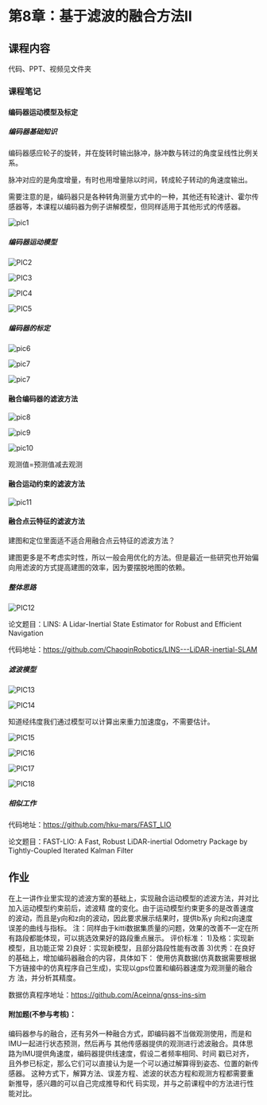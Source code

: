 # 第8章：基于滤波的融合方法Ⅱ

## 课程内容

代码、PPT、视频见文件夹

### 课程笔记

#### 编码器运动模型及标定

##### 编码器基础知识

编码器感应轮子的旋转，并在旋转时输出脉冲，脉冲数与转过的角度呈线性比例关系。 

 脉冲对应的是角度增量，有时也用增量除以时间，转成轮子转动的角速度输出。

需要注意的是，编码器只是各种转角测量方式中的一种，其他还有轮速计、霍尔传感器等，本课程以编码器为例子讲解模型，但同样适用于其他形式的传感器。

![pic1](.\PIC\pic1.jpg)

##### 编码器运动模型

![PIC2](.\PIC\PIC2.jpg)

![PIC3](.\PIC\PIC3.jpg)

![PIC4](.\PIC\PIC4.jpg)

![PIC5](.\PIC\PIC5.jpg)

#####  编码器的标定

![pic6](.\PIC\pic6.jpg)

![pic7](.\PIC\pic7.jpg)

![pic7](.\PIC\pic7.jpg)

#### 融合编码器的滤波方法

![pic8](.\PIC\pic8.jpg)

![pic9](.\PIC\pic9.jpg)

![pic10](.\PIC\pic10.jpg)

观测值=预测值减去观测

#### 融合运动约束的滤波方法

![pic11](.\PIC\pic11.jpg)

#### 融合点云特征的滤波方法

建图和定位里面适不适合用融合点云特征的滤波方法？

建图更多是不考虑实时性，所以一般会用优化的方法。但是最近一些研究也开始偏向用滤波的方式提高建图的效率，因为要摆脱地图的依赖。

##### 整体思路

![PIC12](.\PIC\PIC12.jpg)

论文题目：LINS: A Lidar-Inertial State Estimator for Robust and Efficient Navigation 

代码地址：https://github.com/ChaoqinRobotics/LINS---LiDAR-inertial-SLAM

##### 滤波模型

![PIC13](.\PIC\PIC13.jpg)



![PIC14](.\PIC\PIC14.jpg)

知道经纬度我们通过模型可以计算出来重力加速度g，不需要估计。

![PIC15](.\PIC\PIC15.jpg)

![PIC16](.\PIC\PIC16.jpg)

![PIC17](.\PIC\PIC17.jpg)

![PIC18](.\PIC\PIC18.jpg)

##### 相似工作 

代码地址：https://github.com/hku-mars/FAST_LIO 

论文题目：FAST-LIO: A Fast, Robust LiDAR-inertial Odometry Package by Tightly-Coupled Iterated Kalman Filter

## 作业

在上一讲作业里实现的滤波方案的基础上，实现融合运动模型的滤波方法，并对比加入运动模型约束前后，滤波精
度的变化。由于运动模型约束更多的是改善速度的波动，而且是y向和z向的波动，因此要求展示结果时，提供b系y
向和z向速度误差的曲线与指标。
注：同样由于kitti数据集质量的问题，效果的改善不一定在所有路段都能体现，可以挑选效果好的路段重点展示。
评价标准：
1)及格：实现新模型，且功能正常
2)良好：实现新模型，且部分路段性能有改善
3)优秀：在良好的基础上，增加编码器融合的内容，具体如下：
使用仿真数据(仿真数据需要根据下方链接中的仿真程序自己生成)，实现以gps位置和编码器速度为观测量的融合方
法，并分析其精度。

数据仿真程序地址：https://github.com/Aceinna/gnss-ins-sim

#### 附加题(不参与考核)：

编码器参与的融合，还有另外一种融合方式，即编码器不当做观测使用，而是和IMU一起进行状态预测，然后再与
其他传感器提供的观测进行滤波融合。具体思路为IMU提供角速度，编码器提供线速度，假设二者频率相同、时间
戳已对齐，且外参已标定，那么它们可以直接认为是一个可以通过解算得到姿态、位置的新传感器。
这种方式下，解算方法、误差方程、滤波的状态方程和观测方程都需要重新推导，感兴趣的可以自己完成推导和代
码实现，并与之前课程中的方法进行性能对比。


